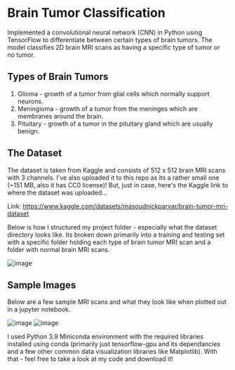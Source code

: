 # Brain Tumor Classification
Implemented a convolutional neural network (CNN) in Python using TensorFlow to differentiate between certain types of brain tumors. The model classifies 2D brain MRI scans as having a specific type of tumor or no tumor.

## Types of Brain Tumors
1. Glioma - growth of a tumor from glial cells which normally support neurons.
2. Meningioma - growth of a tumor from the meninges which are membranes around the brain.
3. Pituitary - growth of a tumor in the pituitary gland which are usually benign.

## The Dataset
The dataset is taken from Kaggle and consists of 512 x 512 brain MRI scans with 3 channels. I've also uploaded it to this repo as its a rather small one (~151 MB, also it has CC0 license)! But, just in case, here's the Kaggle link to where the dataset was uploaded...

Link: https://www.kaggle.com/datasets/masoudnickparvar/brain-tumor-mri-dataset

Below is how I structured my project folder - especially what the dataset directory looks like. Its broken down primarily into a training and testing set with a specific folder holding each type of brain tumor MRI scan and a folder with normal brain MRI scans.

![image](https://user-images.githubusercontent.com/33336845/235602598-d3f21c0c-e360-4809-8353-0c305ab1a688.png)

## Sample Images
Below are a few sample MRI scans and what they look like when plotted out in a jupyter notebook.

![image](https://user-images.githubusercontent.com/33336845/235606199-9891dbc2-8fef-46ed-ad95-feac79e7ea10.png)
![image](https://user-images.githubusercontent.com/33336845/235606235-f6063298-1ffc-4b73-b7c6-5f02fed8a461.png)

I used Python 3.9 Miniconda environment with the required libraries installed using conda (primarily just tensorflow-gpu and its dependancies and a few other common data visualization libraries like Matplotlib). With that - feel free to take a look at my code and download it!
